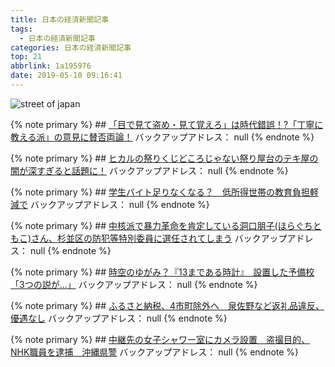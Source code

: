 ```yaml
---
title: 日本の経済新聞記事
tags:
  - 日本の経済新聞記事
categories: 日本の経済新聞記事
top: 21
abbrlink: 1a195976
date: 2019-05-10 09:16:41
---
```

 ![street of japan](https://picsource-1259072117.cos.ap-tokyo.myqcloud.com/picsource/street%20of%20japan.jpeg)
 <!--more-->
{% note primary %}
    ## [「目で見て盗め・見て覚えろ」は時代錯誤！?「丁寧に教える派」の意見に賛否両論！](https://shachiku.org/archives/560)
    バックアップアドレス： null
{% endnote %}



{% note primary %}
    ## [ヒカルの祭りくじどころじゃない祭り屋台のテキ屋の闇が深すぎると話題に！](https://kogusoku.com/archives/16772)
    バックアップアドレス： null
{% endnote %}



{% note primary %}
    ## [学生バイト足りなくなる？　低所得世帯の教育負担軽減で](https://www.asahi.com/articles/ASM574169M57UTIL01D.html)
    バックアップアドレス： null
{% endnote %}



{% note primary %}
    ## [中核派で暴力革命を肯定している洞口朋子(ほらぐちともこ)さん、杉並区の防犯等特別委員に選任されてしまう](https://kogusoku.com/archives/17120)
    バックアップアドレス： null
{% endnote %}



{% note primary %}
    ## [時空のゆがみ？『13まである時計』　設置した予備校「3つの説が…」](https://withnews.jp/article/f0170113002qq000000000000000W00o10101qq000014508A)
    バックアップアドレス： null
{% endnote %}



{% note primary %}
    ## [ふるさと納税、4市町除外へ　泉佐野など返礼品違反、優遇なし](https://news.yahoo.co.jp/pickup/6322828)
    バックアップアドレス： null
{% endnote %}



{% note primary %}
    ## [中継先の女子シャワー室にカメラ設置　盗撮目的、NHK職員を逮捕　沖縄県警](https://www.okinawatimes.co.jp/articles/-/136888)
    バックアップアドレス： null
{% endnote %}